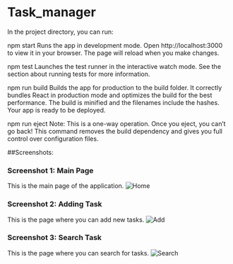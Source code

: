 # Task_manager
In the project directory, you can run:

npm start
Runs the app in development mode. Open http://localhost:3000 to view it in your browser. The page will reload when you make changes.

npm test
Launches the test runner in the interactive watch mode. See the section about running tests for more information.

npm run build
Builds the app for production to the build folder. It correctly bundles React in production mode and optimizes the build for the best performance. The build is minified and the filenames include the hashes. Your app is ready to be deployed.

npm run eject
Note: This is a one-way operation. Once you eject, you can’t go back! This command removes the build dependency and gives you full control over configuration files.


##Screenshots:

### Screenshot 1: Main Page
This is the main page of the application.
![Home](https://github.com/user-attachments/assets/3eac24f8-46f0-457e-8bc1-ffa55ebdd6a3)


### Screenshot 2: Adding Task
This is the page where you can add new tasks.
![Add](https://github.com/user-attachments/assets/d02abfd8-117d-47b2-ac81-39377f9e49d2)


### Screenshot 3: Search Task
This is the page where you can search for tasks.
![Search](https://github.com/user-attachments/assets/7bc87242-a325-435a-a885-c1ddf17b2669)


